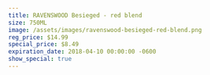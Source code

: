 ```yaml
---
title: RAVENSWOOD Besieged - red blend
size: 750ML
image: /assets/images/ravenswood-besieged-red-blend.png
reg_price: $14.99
special_price: $8.49
expiration_date: 2018-04-10 00:00:00 -0600
show_special: true
---
```


